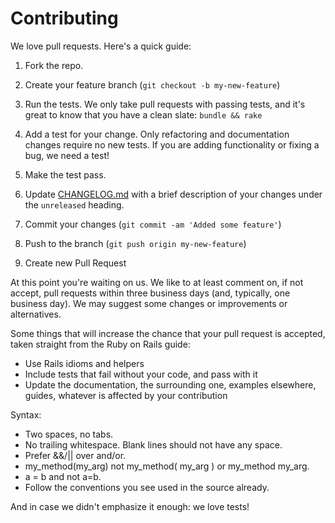 # Contributing

We love pull requests. Here's a quick guide:

1. Fork the repo.

2. Create your feature branch (`git checkout -b my-new-feature`)

3. Run the tests. We only take pull requests with passing tests, and it's great
to know that you have a clean slate: `bundle && rake`

4. Add a test for your change. Only refactoring and documentation changes
require no new tests. If you are adding functionality or fixing a bug, we need
a test!

5. Make the test pass.

6. Update [CHANGELOG.md](https://github.com/Helabs/pah/blob/master/CHANGELOG.md) with a brief description of your changes under the `unreleased` heading.

7. Commit your changes (`git commit -am 'Added some feature'`)

8. Push to the branch (`git push origin my-new-feature`)

9. Create new Pull Request

At this point you're waiting on us. We like to at least comment on, if not
accept, pull requests within three business days (and, typically, one business
day). We may suggest some changes or improvements or alternatives.

Some things that will increase the chance that your pull request is accepted,
taken straight from the Ruby on Rails guide:

* Use Rails idioms and helpers
* Include tests that fail without your code, and pass with it
* Update the documentation, the surrounding one, examples elsewhere, guides,
  whatever is affected by your contribution

Syntax:

* Two spaces, no tabs.
* No trailing whitespace. Blank lines should not have any space.
* Prefer &&/|| over and/or.
* my_method(my_arg) not my_method( my_arg ) or my_method my_arg.
* a = b and not a=b.
* Follow the conventions you see used in the source already.

And in case we didn't emphasize it enough: we love tests!